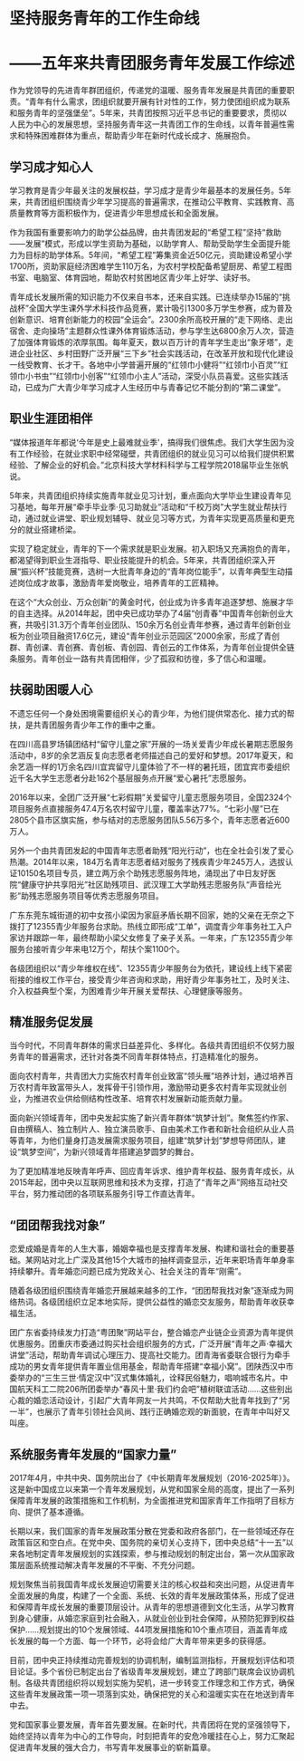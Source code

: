 # 坚持服务青年的工作生命线
# ——五年来共青团服务青年发展工作综述

作为党领导的先进青年群团组织，传递党的温暖、服务青年发展是共青团的重要职责。“青年有什么需求，团组织就要开展有针对性的工作，努力使团组织成为联系和服务青年的坚强堡垒”。5年来，共青团按照习近平总书记的重要要求，贯彻以人民为中心的发展思想，坚持服务青年这一共青团工作的生命线，以青年普遍性需求和特殊困难群体为重点，帮助青少年在新时代成长成才、施展抱负。

## 学习成才知心人

学习教育是青少年最关注的发展权益，学习成才是青少年最基本的发展任务。5年来，共青团组织围绕青少年学习提高的普遍需求，在推动公平教育、实践教育、高质量教育等方面积极作为，促进青少年思想成长和全面发展。

作为我国有重要影响力的助学公益品牌，由共青团发起的“希望工程”坚持“救助——发展”模式，形成以学生资助为基础，以助学育人、帮助受助学生全面提升能力为目标的助学体系。5年间，“希望工程”筹集资金近50亿元，资助建设希望小学1700所，资助家庭经济困难学生110万名，为农村学校配备希望厨房、希望工程图书室、电脑室、体育园地，帮助农村贫困地区青少年上好学、读好书。

青年成长发展所需的知识能力不仅来自书本，还来自实践。已连续举办15届的“挑战杯”全国大学生课外学术科技作品竞赛，累计吸引1300多万学生参赛，成为普及创新意识、培育创新能力的校园“全运会”。2300余所高校开展的“走下网络、走出宿舍、走向操场”主题群众性课外体育锻炼活动，参与学生达6800余万人次，营造了加强体育锻炼的浓厚氛围。每年夏天，数以百万计的青年学生走出“象牙塔”，走进企业社区、乡村田野广泛开展“三下乡”社会实践活动，在改革开放和现代化建设一线受教育、长才干。各地中小学普遍开展的“红领巾小健将”“红领巾小百灵”“红领巾小书虫”“红领巾小创客”“红领巾小主人”活动，深受小队员喜爱。这些实践活动，已成为广大青少年学习成才人生经历中与青春记忆不能分割的“第二课堂”。

## 职业生涯团相伴

“媒体报道年年都说‘今年是史上最难就业季’，搞得我们很焦虑。我们大学生因为没有工作经验，在就业求职中经常碰壁，共青团组织的就业见习可以给我们提供积累经验、了解企业的好机会。”北京科技大学材料科学与工程学院2018届毕业生张帆说。

5年来，共青团组织持续实施青年就业见习计划，重点面向大学毕业生建设青年见习基地，每年开展“牵手毕业季·见习助就业”活动和“千校万岗”大学生就业帮扶行动，通过就业讲堂、职业规划辅导、就业见习等方式，为青年实现更高质量和更充分的就业搭建桥梁。

实现了稳定就业，青年的下一个需求就是职业发展。初入职场又充满抱负的青年，都渴望得到职业生涯指导、职业技能提升的机会。5年来，共青团组织深入开展“振兴杯”技能竞赛，选树一大批青年身边的“青年岗位能手”，以青年典型生动描述岗位成才故事，激励青年爱岗敬业，培养青年的工匠精神。

在这个“大众创业、万众创新”的黄金时代，创业成为许多青年追逐梦想、施展才华的自主选择。从2014年起，团中央已成功举办了4届“创青春”中国青年创新创业大赛，共吸引31.3万个青年创业团队、150余万名创业青年参赛，通过青年创新创业板为创业项目融资17.6亿元，建设“青年创业示范园区”2000余家，形成了青创群、青创课、青创赛、青创板、青创园、青创云的工作体系，为青年创业提供全链条服务。青年创业一路有共青团相伴，少了孤寂和彷徨，多了信心和温暖。

## 扶弱助困暖人心

不遗忘任何一个身处困境需要组织关心的青少年，为他们提供常态化、接力式的帮扶，是共青团服务青少年工作的重中之重。

在四川高县罗场镇团结村“留守儿童之家”开展的一场关爱青少年成长暑期志愿服务活动中，8岁的余艺涵反复向志愿者老师描述自己的爱好和梦想。2017年夏天，和余艺涵一样的1万余名四川宜宾留守儿童体验了不一样的暑托班，团宜宾市委组织近千名大学生志愿者分赴162个基层服务点开展“爱心暑托”志愿服务。

2016年以来，全团广泛开展“七彩假期”关爱留守儿童志愿服务项目，全国2324个项目服务点直接服务47.4万名农村留守儿童，覆盖率达77%。“七彩小屋”已在2805个县市区旗实施，参与结对的志愿服务团队5.56万多个，青年志愿者近600万人。

另外一个由共青团发起的中国青年志愿者助残“阳光行动”，也在全社会引发了爱心热潮。2014年以来，184万名青年志愿者结对服务了残疾青少年245万人，选拔认证10150名项目专员，建立两万余个助残志愿服务阵地，涌现出了中日友好医院“健康守护共享阳光”社区助残项目、武汉理工大学助残志愿服务队“声音绘光影”助残志愿服务项目等优秀志愿服务项目。

广东东莞东城街道的初中女孩小梁因为家庭矛盾长期不回家，她的父亲在无奈之下拨打了12355青少年服务台求助。热线立即形成“工单”，调度青少年事务社工入户家访并跟踪一年，最终帮助小梁父女修复了亲子关系。一年来，广东12355青少年服务台接听青少年来电12万个，帮扶个案1100个。

各级团组织以“青少年维权在线”、12355青少年服务台为依托，建设线上线下紧密衔接的维权工作平台，接受青少年咨询和求助，用好青少年事务社工，及时关注、介入权益典型个案，为困难青少年开展关爱帮扶、心理健康等服务。

## 精准服务促发展

当今时代，不同青年群体的需求日益差异化、多样化。各级共青团组织不仅努力服务青年的普遍需求，还针对各类不同青年群体特点，打造精准化的服务。

面向农村青年，共青团大力实施农村青年创业致富“领头雁”培养计划，通过培养百万农村青年致富带头人，发挥骨干引领作用，激励带动更多农村青年实现就业创业，为推进农业供给侧结构性改革、培育农村发展新动能贡献力量。

面向新兴领域青年，团中央发起实施了新兴青年群体“筑梦计划”。聚焦签约作家、自由撰稿人、独立制片人、独立演员歌手、自由美术工作者和新社会组织从业人员等青年，为他们量身打造发展需求服务项目，组建“筑梦计划”梦想导师团队，建设“筑梦空间”，为新兴领域青年搭建追梦圆梦的舞台。

为了更加精准地反映青年呼声、回应青年诉求、维护青年权益、服务青年成长，从2015年起，团中央以互联网思维和技术为支撑，打造了“青年之声”网络互动社交平台，努力推动团的各项联系服务引导工作直达青年。

## “团团帮我找对象”

恋爱成婚是青年的人生大事，婚姻幸福也是支撑青年发展、构建和谐社会的重要基础。某网站对北上广深及其他15个大城市的抽样调查显示，近年来职场青年单身率持续攀升。青年婚恋问题已成为党政关心、社会关注的青年“刚需”。

随着各级团组织围绕青年婚恋开展越来越多的工作，“团团帮我找对象”逐渐成为网络热词。各级团组织立足本地实际，提供公益性的婚恋交友服务，帮助青年收获幸福生活。

团广东省委持续发力打造“粤团聚”网站平台，整合婚恋产业链企业资源为青年提供优惠服务。团重庆市委通过购买社会组织服务的方式，广泛开展“青年之声·幸福大讲堂”活动，帮助青年调试心理压力、提高社交能力。团青海省委联合银行为牵手成功的男女青年提供青年置业信用基金，帮助青年搭建“幸福小窝”。团陕西汉中市委举办的“三生三世·情定汉中”汉式集体婚礼，诠释民俗魅力，唱响城市名片。中国航天科工二院206所团委举办“春风十里·我们约会吧”植树联谊活动……这些别出心裁的婚恋活动设计，引起广大青年网友一片共鸣，不仅帮助大批青年找到了“另一半”，也展示了青年引领社会风尚、践行正确婚恋观的新面貌，在青年中叫好又叫座。

## 系统服务青年发展的“国家力量”

2017年4月，中共中央、国务院出台了《中长期青年发展规划（2016-2025年）》。这是新中国成立以来第一个青年发展规划，从党和国家全局的高度，提出了一系列保障青年发展的政策措施和工作机制，为全面推进党和国家青年工作指明了目标方向、提供了基本遵循。

长期以来，我们国家的青年发展政策分散在党委和政府各部门，在一些领域还存在政策盲区和空白点。在党中央、国务院的亲切关心支持下，团中央总结“十一五”以来各地制定青年发展规划的实践探索，参与推动规划的制定出台，第一次从国家政策层面系统推动解决青年发展的不平衡、不充分问题。

规划聚焦当前我国青年成长发展迫切需要关注的核心权益和突出问题，从促进青年全面发展的角度，构建了一个全面、系统、长效的青年发展政策体系，形成了促进和保障青年成长发展的重要顶层设计。从青年的思想道德到文化生活，从学习教育到身心健康，从婚恋家庭到社会融入，从就业创业到社会保障，从预防犯罪到权益保护……规划提出的10个发展领域、44项发展措施和10个重点项目，涵盖青年成长发展的每一个方面、每一个环节，必将会给广大青年带来更多的获得感。

目前，团中央正持续推动完善规划的协调机制，编制监测指标，开展规划评估和项目论证。多个省份已制定出台了省级青年发展规划，建立了跨部门联席会议协调机制。各级共青团组织将以规划实施为契机，进一步转变工作理念和工作方式，确保这些青年发展政策一项一项落到实处，确保把党的关心和温暖实实在在地送到青年中去。

党和国家事业要发展，青年首先要发展。在新时代，共青团将在党的坚强领导下，始终坚持以青年为中心的工作导向，时刻把青年的安危冷暖挂在心上，努力汇聚起促进青年发展的强大合力，书写青年发展事业的崭新篇章。
